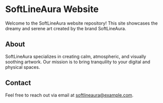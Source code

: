 # SoftLineAura Website

Welcome to the SoftLineAura website repository! This site showcases the dreamy and serene art created by the brand SoftLineAura.

## About

SoftLineAura specializes in creating calm, atmospheric, and visually soothing artwork. Our mission is to bring tranquility to your digital and physical spaces.

## Contact

Feel free to reach out via email at [softlineaura@example.com](mailto:softlineaura@example.com).
